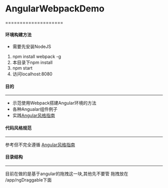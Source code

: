 # AngularWebpackDemo
====================

#### 环境构建方法
*  需要先安装NodeJS
1. npm install webpack -g
2. 本目录下npm install
3. npm start
4. 访问localhost:8080
#### 目的
--------------------
* 示范使用Webpack搭建Angular环境的方法
* 各种Angualar组件例子
* 实践[Angular风格指南](https://github.com/mgechev/angularjs-style-guide/blob/master/README-zh-cn.md)



#### 代码风格规范
--------------------
参考但不完全遵循
[Angular风格指南](https://github.com/mgechev/angularjs-style-guide/blob/master/README-zh-cn.md)


#### 目录结构
--------------------
目前在做的是基于angular的拖拽这一块,其他先不要管
拖拽放在
/app/ngDraggable下面